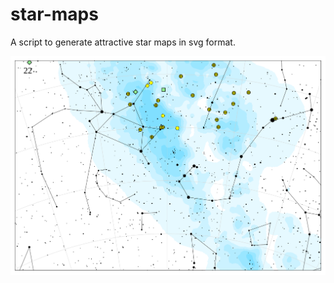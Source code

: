 # star-maps
A script to generate attractive star maps in svg format.

<img src="images/map22.svg">

